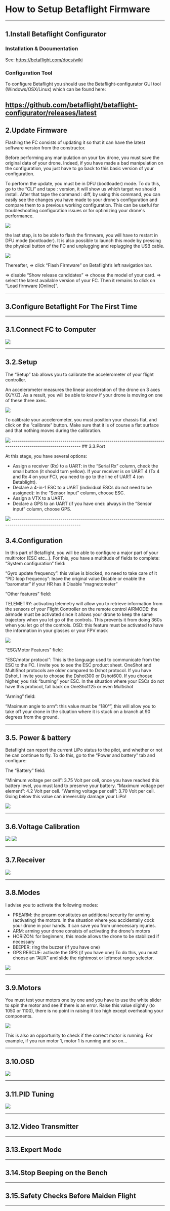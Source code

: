 # How to Setup Betaflight Firmware

----------------------------------------------------------------------------------------------------------------
## 1.Install Betaflight Configurator

### Installation & Documentation
See: https://betaflight.com/docs/wiki

### Configuration Tool
To configure Betaflight you should use the Betaflight-configurator GUI tool (Windows/OSX/Linux) which can be found here:

https://github.com/betaflight/betaflight-configurator/releases/latest
---------------------------------------------------------------------------------------------------------------

## 2.Update Firmware

Flashing the FC consists of updating it so that it can have the latest software version from the constructor.

Before performing any manipulation on your fpv drone, you must save the original data of your drone. Indeed, if you have made a bad manipulation on the configuration, you just have to go back to this basic version of your configuration.

To perform the update, you must be in DFU (bootloader) mode. To do this, go to the “CLI” and tape : version, it will show us which target we should install. After that tape the command : diff,  by using this command, you can easily see the changes you have made to your drone's configuration and compare them to a previous working configuration. This can be useful for troubleshooting configuration issues or for optimizing your drone's performance.

<img src  = "imgs/img.png" />

the last step, is to be able to flash the firmware, you will have to restart in DFU mode (bootloader).
It is also possible to launch this mode by pressing the physical button of the FC and unplugging and replugging the USB cable.


<img src  = "imgs/update_firmware.png" />

Thereafter, => click “Flash Firmware” on Betaflight’s left navigation bar.

=> disable “Show release candidates” 
=> choose the model of your card.
=> select the latest available version of your FC.
Then it remains to click on “Load firmware [Online]”.


----------------------------------------------------------------------------------------------------------------
## 3.Configure Betaflight For The First Time
----------------------------------------------------------------------------------------------------------------
##   3.1.Connect FC to Computer
<img src = "imgs/connect.png" /> 

----------------------------------------------------------------------------------------------------------------
##   3.2.Setup

The “Setup” tab allows you to calibrate the accelerometer of your flight controller.

An accelerometer measures the linear acceleration of the drone on 3 axes (X/Y/Z). As a result, you will be able to know if your drone is moving on one of these three axes.

<img src  = "imgs/image 2.jpg" />

To calibrate your accelerometer, you must position your chassis flat, and click on the “calibrate” button. Make sure that it is of course a flat surface and that nothing moves during the calibration.

<img src = "imgs/setup.png" />
----------------------------------------------------------------------------------------------------------------
##   3.3.Port

At this stage, you have several options:

- Assign a receiver (Rx) to a UART: in the “Serial Rx” column, check the small button (it should turn yellow). If your receiver is on UART 4 (Tx 4 and Rx 4 on your FC), you need to go to the line of UART 4 (on Betablight).
- Declare a 4-in-1 ESC to a UART (individual ESCs do not need to be assigned): in the “Sensor Input” column, choose ESC.
- Assign a VTX to a UART.
- Declare a GPS to an UART (if you have one): always in the “Sensor input” column, choose GPS.

<img src = "imgs/ports.png" />
----------------------------------------------------------------------------------------------------------------

##   3.4.Configuration

In this part of Betaflight, you will be able to configure a major part of your multirotor (ESC etc…). For this, you have a multitude of fields to complete:
“System configuration” field:

“Gyro update frequency”: this value is blocked, no need to take care of it
“PID loop frequency”: leave the original value
Disable or enable the “barometer” if your HR has it
Disable “magnetometer”

“Other features” field:

TELEMETRY: activating telemetry will allow you to retrieve information from the sensors of your Flight Controller on the remote control
AIRMODE: the airmode must be activated since it allows your drone to keep the same trajectory when you let go of the controls. This prevents it from doing 360s when you let go of the controls.
OSD: this feature must be activated to have the information in your glasses or your FPV mask

<img src = "imgs/img4.png" />

“ESC/Motor Features” field:

“ESC/motor protocol”: This is the language used to communicate from the ESC to the FC. I invite you to see the ESC product sheet. OneShot and MultiShot protocols are older compared to Dshot protocol. If you have Dshot, I invite you to choose the Dshot300 or Dshot600. If you choose higher, you risk “burning” your ESC. In the situation where your ESCs do not have this protocol, fall back on OneShot125 or even Multishot

“Arming” field:

“Maximum angle to arm“: this value must be “180°”, this will allow you to take off your drone in the situation where it is stuck on a branch at 90 degrees from the ground.

----------------------------------------------------------------------------------------------------------------
##   3.5. Power & battery
Betaflight can report the current LiPo status to the pilot, and whether or not he can continue to fly. To do this, go to the “Power and battery” tab and configure:

The “Battery” field:

“Minimum voltage per cell”: 3.75 Volt per cell, once you have reached this battery level, you must land to preserve your battery.
“Maximum voltage per element”: 4.2 Volt per cell.
“Warning voltage per cell”: 3.70 Volt per cell. Going below this value can irreversibly damage your LiPo!

<img src = "imgs/img5.jpg" />


----------------------------------------------------------------------------------------------------------------
##   3.6.Voltage Calibration
<img src = "imgs/v_calibration.png" />
<img src = "imgs/v_calibration2.png" />

----------------------------------------------------------------------------------------------------------------
##   3.7.Receiver
<img src = "imgs/receiver.png" />

----------------------------------------------------------------------------------------------------------------
##   3.8.Modes 

I advise you to activate the following modes:

- PREARM: the prearm constitutes an additional security for arming (activating) the motors. In the situation where you accidentally cock your drone in your hands. It can save you from unnecessary injuries.
- ARM: arming your drone consists of activating the drone's motors
- HORIZON: for beginners, this mode allows the drone to be stabilized if necessary
- BEEPER: ring the buzzer (if you have one)
- GPS RESCUE: activate the GPS (if you have one)
To do this, you must choose an “AUX” and slide the rightmost or leftmost range selector.

<img src = "imgs/img6.png" />

----------------------------------------------------------------------------------------------------------------
##   3.9.Motors

You must test your motors one by one and you have to use the white slider to spin the motor and see if there is an error. Raise this value slightly (to 1050 or 1100), there is no point in raising it too high except overheating your components.

<img src = "imgs/motors.png" />

This is also an opportunity to check if the correct motor is running. For example, if you run motor 1, motor 1 is running and so on...

----------------------------------------------------------------------------------------------------------------
##   3.10.OSD
<img src = "imgs/OSD.png" />

----------------------------------------------------------------------------------------------------------------
##   3.11.PID Tuning
<img src = "imgs/pid.png" />

----------------------------------------------------------------------------------------------------------------
##   3.12.Video Transmitter

----------------------------------------------------------------------------------------------------------------
##   3.13.Expert Mode

----------------------------------------------------------------------------------------------------------------
##   3.14.Stop Beeping on the Bench

----------------------------------------------------------------------------------------------------------------
##   3.15.Safety Checks Before Maiden Flight

----------------------------------------------------------------------------------------------------------------



